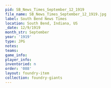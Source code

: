 ```yaml
---
pid: SB_News_Times_September_12_1919
file_name: SB_News_Times_September_12_1919.jpg
label: South Bend News Times
location: South Bend, Indiana, US
_date: 12/9/1919
month_str: September
year: '1919'
type: JPG
notes: 
teams: 
game_info: 
player_info: 
inventoried: n
order: '088'
layout: foundry-item
collection: foundry-giants
---
```

